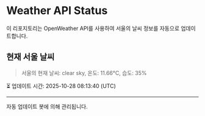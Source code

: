 
# Weather API Status

이 리포지토리는 OpenWeather API를 사용하여 서울의 날씨 정보를 자동으로 업데이트합니다.

## 현재 서울 날씨
> 서울의 현재 날씨: clear sky, 온도: 11.66°C, 습도: 35%

⏳ 업데이트 시간: 2025-10-28 08:13:40 (UTC)

---
자동 업데이트 봇에 의해 관리됩니다.
